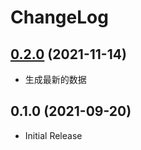 # ChangeLog

## [0.2.0] (2021-11-14)

* 生成最新的数据


## 0.1.0 (2021-09-20)

* Initial Release


[0.2.0]: https://github.com/mozillazg/pypinyin-dict/compare/v0.1.0...v0.2.0
